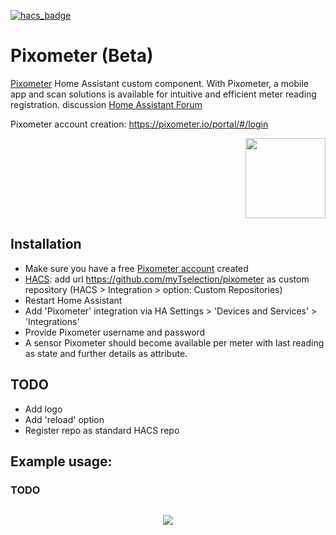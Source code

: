 [![hacs_badge](https://img.shields.io/badge/HACS-Custom-41BDF5.svg)](https://github.com/hacs/integration)

# Pixometer (Beta)
[Pixometer](https://pixometer.io/info/) Home Assistant custom component. With Pixometer, a mobile app and scan solutions is available for intuitive and efficient meter reading registration.
discussion [Home Assistant Forum](https://community.home-assistant.io/t/pixometer-integration/285608)

Pixometer account creation: https://pixometer.io/portal/#/login 
<p align="right"><img src="https://github.com/myTselection/pixometer/blob/main/logo.png" width="128"/></p>
<!-- <p align="center"><img src="https://github.com/myTselection/pixometer/blob/main/Gauge%20Card%20Configuration.png"/></p> -->


## Installation
- Make sure you have a free [Pixometer account](https://pixometer.io/portal/#/login) created
- [HACS](https://hacs.xyz/): add url https://github.com/myTselection/pixometer as custom repository (HACS > Integration > option: Custom Repositories)
- Restart Home Assistant
- Add 'Pixometer' integration via HA Settings > 'Devices and Services' > 'Integrations'
- Provide Pixometer username and password
- A sensor Pixometer should become available per meter with last reading as state and further details as attribute.

## TODO
- Add logo
- Add 'reload' option
- Register repo as standard HACS repo

## Example usage:
### TODO
```

```
<p align="center"><img src="https://github.com/myTselection/pixometer/blob/main/example.png"/></p>
